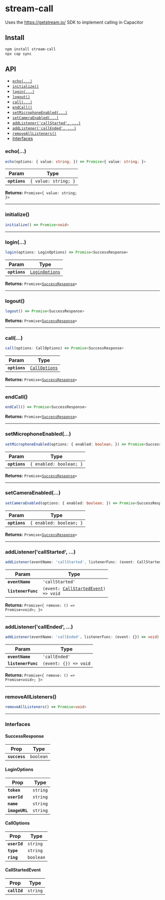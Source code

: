 # stream-call

Uses the https://getstream.io/ SDK to implement calling in Capacitor

## Install

```bash
npm install stream-call
npx cap sync
```

## API

<docgen-index>

* [`echo(...)`](#echo)
* [`initialize()`](#initialize)
* [`login(...)`](#login)
* [`logout()`](#logout)
* [`call(...)`](#call)
* [`endCall()`](#endcall)
* [`setMicrophoneEnabled(...)`](#setmicrophoneenabled)
* [`setCameraEnabled(...)`](#setcameraenabled)
* [`addListener('callStarted', ...)`](#addlistenercallstarted-)
* [`addListener('callEnded', ...)`](#addlistenercallended-)
* [`removeAllListeners()`](#removealllisteners)
* [Interfaces](#interfaces)

</docgen-index>

<docgen-api>
<!--Update the source file JSDoc comments and rerun docgen to update the docs below-->

### echo(...)

```typescript
echo(options: { value: string; }) => Promise<{ value: string; }>
```

| Param         | Type                            |
| ------------- | ------------------------------- |
| **`options`** | <code>{ value: string; }</code> |

**Returns:** <code>Promise&lt;{ value: string; }&gt;</code>

--------------------


### initialize()

```typescript
initialize() => Promise<void>
```

--------------------


### login(...)

```typescript
login(options: LoginOptions) => Promise<SuccessResponse>
```

| Param         | Type                                                  |
| ------------- | ----------------------------------------------------- |
| **`options`** | <code><a href="#loginoptions">LoginOptions</a></code> |

**Returns:** <code>Promise&lt;<a href="#successresponse">SuccessResponse</a>&gt;</code>

--------------------


### logout()

```typescript
logout() => Promise<SuccessResponse>
```

**Returns:** <code>Promise&lt;<a href="#successresponse">SuccessResponse</a>&gt;</code>

--------------------


### call(...)

```typescript
call(options: CallOptions) => Promise<SuccessResponse>
```

| Param         | Type                                                |
| ------------- | --------------------------------------------------- |
| **`options`** | <code><a href="#calloptions">CallOptions</a></code> |

**Returns:** <code>Promise&lt;<a href="#successresponse">SuccessResponse</a>&gt;</code>

--------------------


### endCall()

```typescript
endCall() => Promise<SuccessResponse>
```

**Returns:** <code>Promise&lt;<a href="#successresponse">SuccessResponse</a>&gt;</code>

--------------------


### setMicrophoneEnabled(...)

```typescript
setMicrophoneEnabled(options: { enabled: boolean; }) => Promise<SuccessResponse>
```

| Param         | Type                               |
| ------------- | ---------------------------------- |
| **`options`** | <code>{ enabled: boolean; }</code> |

**Returns:** <code>Promise&lt;<a href="#successresponse">SuccessResponse</a>&gt;</code>

--------------------


### setCameraEnabled(...)

```typescript
setCameraEnabled(options: { enabled: boolean; }) => Promise<SuccessResponse>
```

| Param         | Type                               |
| ------------- | ---------------------------------- |
| **`options`** | <code>{ enabled: boolean; }</code> |

**Returns:** <code>Promise&lt;<a href="#successresponse">SuccessResponse</a>&gt;</code>

--------------------


### addListener('callStarted', ...)

```typescript
addListener(eventName: 'callStarted', listenerFunc: (event: CallStartedEvent) => void) => Promise<{ remove: () => Promise<void>; }>
```

| Param              | Type                                                                              |
| ------------------ | --------------------------------------------------------------------------------- |
| **`eventName`**    | <code>'callStarted'</code>                                                        |
| **`listenerFunc`** | <code>(event: <a href="#callstartedevent">CallStartedEvent</a>) =&gt; void</code> |

**Returns:** <code>Promise&lt;{ remove: () =&gt; Promise&lt;void&gt;; }&gt;</code>

--------------------


### addListener('callEnded', ...)

```typescript
addListener(eventName: 'callEnded', listenerFunc: (event: {}) => void) => Promise<{ remove: () => Promise<void>; }>
```

| Param              | Type                                |
| ------------------ | ----------------------------------- |
| **`eventName`**    | <code>'callEnded'</code>            |
| **`listenerFunc`** | <code>(event: {}) =&gt; void</code> |

**Returns:** <code>Promise&lt;{ remove: () =&gt; Promise&lt;void&gt;; }&gt;</code>

--------------------


### removeAllListeners()

```typescript
removeAllListeners() => Promise<void>
```

--------------------


### Interfaces


#### SuccessResponse

| Prop          | Type                 |
| ------------- | -------------------- |
| **`success`** | <code>boolean</code> |


#### LoginOptions

| Prop           | Type                |
| -------------- | ------------------- |
| **`token`**    | <code>string</code> |
| **`userId`**   | <code>string</code> |
| **`name`**     | <code>string</code> |
| **`imageURL`** | <code>string</code> |


#### CallOptions

| Prop         | Type                 |
| ------------ | -------------------- |
| **`userId`** | <code>string</code>  |
| **`type`**   | <code>string</code>  |
| **`ring`**   | <code>boolean</code> |


#### CallStartedEvent

| Prop         | Type                |
| ------------ | ------------------- |
| **`callId`** | <code>string</code> |

</docgen-api>
